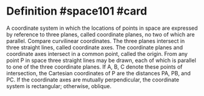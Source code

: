 # Definition #space101 #card

A coordinate system in which the locations of points in space are
expressed by reference to three planes, called coordinate planes, no two
of which are parallel. Compare curvilinear coordinates. The three planes
intersect in three straight lines, called coordinate axes. The
coordinate planes and coordinate axes intersect in a common point,
called the origin. From any point P in space three straight lines may be
drawn, each of which is parallel to one of the three coordinate planes.
If A, B, C denote these points of intersection, the Cartesian
coordinates of P are the distances PA, PB, and PC. If the coordinate
axes are mutually perpendicular, the coordinate system is rectangular;
otherwise, oblique.
